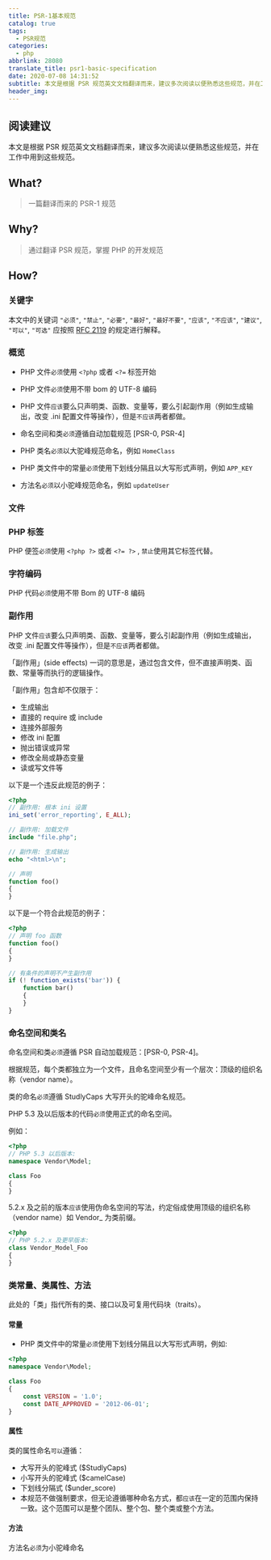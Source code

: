 ```yaml
---
title: PSR-1基本规范
catalog: true
tags:
  - PSR规范
categories:
  - php
abbrlink: 28080
translate_title: psr1-basic-specification
date: 2020-07-08 14:31:52
subtitle: 本文是根据 PSR 规范英文文档翻译而来，建议多次阅读以便熟悉这些规范，并在工作中用到这些规范。
header_img:
---
```


## 阅读建议

本文是根据 PSR 规范英文文档翻译而来，建议多次阅读以便熟悉这些规范，并在工作中用到这些规范。

## What?

> 一篇翻译而来的 PSR-1 规范

## Why?

> 通过翻译 PSR 规范，掌握 PHP 的开发规范

## How?

### 关键字

本文中的关键词 `"必须"`, `"禁止"`, `"必要"`, `"最好"`, `"最好不要"`, `"应该"`, `"不应该"`, `"建议"`, `"可以"`, `"可选"` 应按照 [RFC 2119](https://www.ietf.org/rfc/rfc2119.txt) 的规定进行解释。

### 概览

- PHP 文件`必须`使用 `<?php` 或者 `<?=` 标签开始

- PHP 文件`必须`使用不带 bom 的 UTF-8 编码

- PHP 文件`应该`要么只声明类、函数、变量等，要么引起副作用（例如生成输出，改变 .ini 配置文件等操作），但是`不应该`两者都做。

- 命名空间和类`必须`遵循自动加载规范 [PSR-0, PSR-4]

- PHP 类名`必须`以大驼峰规范命名，例如 `HomeClass`

- PHP 类文件中的常量`必须`使用下划线分隔且以大写形式声明，例如 `APP_KEY`

- 方法名`必须`以小驼峰规范命名，例如 `updateUser`

### 文件

### PHP 标签

PHP 便签`必须`使用 `<?php ?>` 或者 `<?= ?>` , `禁止`使用其它标签代替。

### 字符编码

PHP 代码`必须`使用不带 Bom 的 UTF-8 编码

### 副作用

PHP 文件`应该`要么只声明类、函数、变量等，要么引起副作用（例如生成输出，改变 .ini 配置文件等操作），但是`不应该`两者都做。

「副作用」(side effects) 一词的意思是，通过包含文件，但不直接声明类、函数、常量等而执行的逻辑操作。

「副作用」包含却不仅限于：

- 生成输出
- 直接的 require 或 include
- 连接外部服务
- 修改 ini 配置
- 抛出错误或异常
- 修改全局或静态变量
- 读或写文件等

以下是一个违反此规范的例子：

```php
<?php
// 副作用: 根本 ini 设置
ini_set('error_reporting', E_ALL);

// 副作用: 加载文件
include "file.php";

// 副作用: 生成输出
echo "<html>\n";

// 声明
function foo()
{
}
```

以下是一个符合此规范的例子：

```php
<?php
// 声明 foo 函数
function foo()
{
}

// 有条件的声明不产生副作用
if (! function_exists('bar')) {
    function bar()
    {
    }
}
```

### 命名空间和类名

命名空间和类`必须`遵循 PSR 自动加载规范：[PSR-0, PSR-4]。

根据规范，每个类都独立为一个文件，且命名空间至少有一个层次：顶级的组织名称（vendor name）。

类的命名`必须`遵循 StudlyCaps 大写开头的驼峰命名规范。

PHP 5.3 及以后版本的代码`必须`使用正式的命名空间。

例如：

```php
<?php
// PHP 5.3 以后版本:
namespace Vendor\Model;

class Foo
{
}
```

5.2.x 及之前的版本`应该`使用伪命名空间的写法，约定俗成使用顶级的组织名称（vendor name）如 Vendor\_ 为类前缀。

```php
<?php
// PHP 5.2.x 及更早版本:
class Vendor_Model_Foo
{
}
```

### 类常量、类属性、方法

此处的「类」指代所有的类、接口以及可复用代码块（traits）。

#### 常量

- PHP 类文件中的常量`必须`使用下划线分隔且以大写形式声明，例如:

```php
<?php
namespace Vendor\Model;

class Foo
{
    const VERSION = '1.0';
    const DATE_APPROVED = '2012-06-01';
}
```

#### 属性

类的属性命名`可以`遵循：

- 大写开头的驼峰式 (\$StudlyCaps)
- 小写开头的驼峰式 (\$camelCase)
- 下划线分隔式 (\$under_score)
- 本规范不做强制要求，但无论遵循哪种命名方式，都`应该`在一定的范围内保持一致。这个范围可以是整个团队、整个包、整个类或整个方法。

#### 方法

方法名`必须`为小驼峰命名
